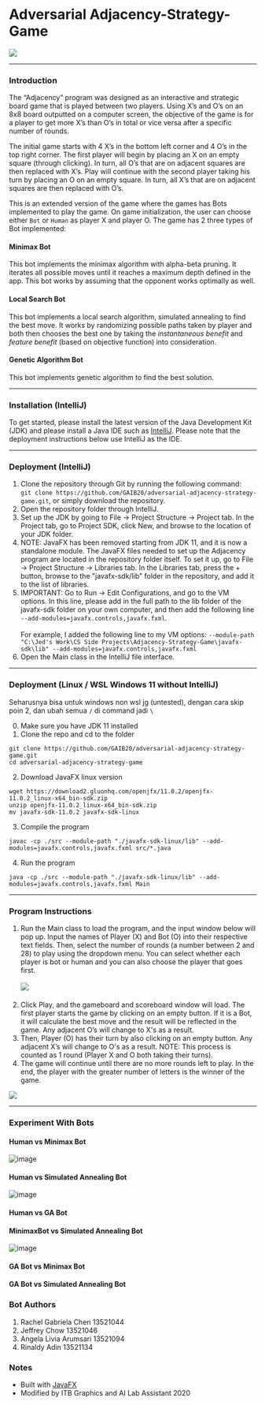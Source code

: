 # Adversarial Adjacency-Strategy-Game
<kbd>
  <img src="https://github.com/ahnjedid/Adjacency-Strategy-Game/blob/master/screenshots/gamePlay.png">
</kbd>

<hr>

### Introduction
The “Adjacency” program was designed as an interactive and strategic board game that is played between two players. Using X’s and O’s on an 8x8 board outputted on a computer screen, the objective of the game is for a player to get more X’s than O’s in total or vice versa after a specific number of rounds.

The initial game starts with 4 X’s in the bottom left corner and 4 O’s in the top right corner.  The first player will begin by placing an X on an empty square (through clicking).  In turn, all O’s that are on adjacent squares are then replaced with X’s.  Play will continue with the second player taking his turn by placing an O on an empty square.  In turn, all X’s that are on adjacent squares are then replaced with O’s.

This is an extended version of the game where the games has Bots implemented to play the game.
On game initialization, the user can choose either `Bot` or `Human` as player X and player O.
The game has 2 three types of Bot implemented:

#### Minimax Bot
This bot implements the minimax algorithm with alpha-beta pruning. It iterates all possible moves until it reaches a maximum depth defined in the app. This bot works by assuming that the opponent works optimally as well.

#### Local Search Bot
This bot implements a local search algorithm, simulated annealing to find the best move. It works by randomizing possible paths taken by player and both then chooses the best one by taking the _instantaneous benefit_ and _feature benefit_ (based on objective function) into consideration.

#### Genetic Algorithm Bot
This bot implements genetic algorithm to find the best solution.
<hr>

### Installation (IntelliJ)
To get started, please install the latest version of the Java Development Kit (JDK) and please install a Java IDE such as <a href="https://www.jetbrains.com/idea/">IntelliJ</a>. Please note that the deployment instructions below use IntelliJ as the IDE.

<hr>

### Deployment (IntelliJ)
1. Clone the repository through Git by running the following command:<br>
`git clone https://github.com/GAIB20/adversarial-adjacency-strategy-game.git`, or simply download the repository.
2. Open the repository folder through IntelliJ.
3. Set up the JDK by going to File -> Project Structure -> Project tab. In the Project tab, go to Project SDK, click New, and browse to the location of your JDK folder.
4. NOTE: JavaFX has been removed starting from JDK 11, and it is now a standalone module. The JavaFX files needed to set up the Adjacency program are located in the repository folder itself. To set it up, go to File -> Project Structure -> Libraries tab.  In the Libraries tab, press the + button, browse to the "javafx-sdk/lib" folder in the repository, and add it to the list of libraries.
5. IMPORTANT: Go to Run -> Edit Configurations, and go to the VM options. In this line, please add in the full path to the lib folder of the javafx-sdk folder on your own computer, and then add the following line <br> `--add-modules=javafx.controls,javafx.fxml`.<br><br> 
For example, I added the following line to my VM options: `--module-path "C:\Jed's Work\CS Side Projects\Adjacency-Strategy-Game\javafx-sdk\lib" --add-modules=javafx.controls,javafx.fxml`
6. Open the Main class in the IntelliJ file interface.

<hr>

### Deployment (Linux / WSL Windows 11 without IntelliJ)
Seharusnya bisa untuk windows non wsl jg (untested), dengan cara skip poin 2, dan ubah semua `/` di command jadi `\`

0. Make sure you have JDK 11 installed
1. Clone the repo and cd to the folder
```
git clone https://github.com/GAIB20/adversarial-adjacency-strategy-game.git
cd adversarial-adjacency-strategy-game
```
2. Download JavaFX linux version
```
wget https://download2.gluonhq.com/openjfx/11.0.2/openjfx-11.0.2_linux-x64_bin-sdk.zip
unzip openjfx-11.0.2_linux-x64_bin-sdk.zip
mv javafx-sdk-11.0.2 javafx-sdk-linux
```
3. Compile the program
```
javac -cp ./src --module-path "./javafx-sdk-linux/lib" --add-modules=javafx.controls,javafx.fxml src/*.java
```
4. Run the program
```
java -cp ./src --module-path "./javafx-sdk-linux/lib" --add-modules=javafx.controls,javafx.fxml Main
```

<hr>

### Program Instructions
1. Run the Main class to load the program, and the input window below will pop up. Input the names of Player (X) and Bot (O) into their respective text fields.
Then, select the number of rounds (a number between 2 and 28) to play using the dropdown menu. You can select whether each player is bot or human and you can also choose the player that goes first.
<br><br><kbd>
<img src="https://github.com/ahnjedid/Adjacency-Strategy-Game/blob/master/screenshots/inputScreen.png"></kbd>
<br><br>
3. Click Play, and the gameboard and scoreboard window will load. The first player starts the game by clicking on an empty button. If it is a Bot, it will calculate the best move and the result will be reflected in the game. Any adjacent O’s will change to X's as a result. 
4. Then, Player (O) has their turn by also clicking on an empty button. Any adjacent X’s will change to O's as a result. NOTE: This process is counted as 1 round (Player X and O both taking their turns).
5. The game will continue until there are no more rounds left to play. In the end, the player with the greater number of letters is the winner of the game.
<kbd>
  <img src="https://github.com/ahnjedid/Adjacency-Strategy-Game/blob/master/screenshots/endOfGame.png">
</kbd>

<hr>

### Experiment With Bots

#### Human vs Minimax Bot
![image](https://github.com/chaerla/adversarial-adjacency-strategy-game-bot/assets/91037907/267d44c6-0cea-4a5a-987a-6587152a2422)

#### Human vs Simulated Annealing Bot
![image](https://github.com/chaerla/adversarial-adjacency-strategy-game-bot/assets/91037907/ece7f3ea-5091-4147-94c9-5a9a6fcab57b)

#### Human vs GA Bot

#### MinimaxBot vs Simulated Annealing Bot
![image](https://github.com/chaerla/adversarial-adjacency-strategy-game-bot/assets/91037907/04acba52-4e71-4762-980e-26d5e6a89fba)

#### GA Bot vs Minimax Bot

#### GA Bot vs Simulated Annealing Bot

####

### Bot Authors
1. Rachel Gabriela Chen 13521044
2. Jeffrey Chow 13521046
3. Angela Livia Arumsari 13521094
4. Rinaldy Adin 13521134

### Notes
<ul>
  <li>Built with <a href="https://openjfx.io/">JavaFX</a></li>
  <li>Modified by ITB Graphics and AI Lab Assistant 2020</li>
</ul>






